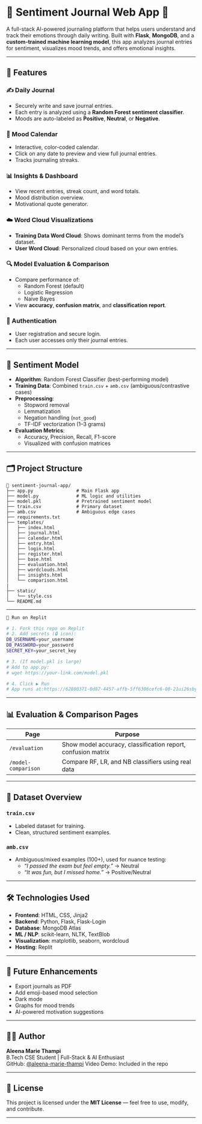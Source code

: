 # 🧠 Sentiment Journal Web App 📓

A full-stack AI-powered journaling platform that helps users understand and track their emotions through daily writing. Built with **Flask**, **MongoDB**, and a **custom-trained machine learning model**, this app analyzes journal entries for sentiment, visualizes mood trends, and offers emotional insights.

---

## 🌟 Features

### ✍️ Daily Journal
- Securely write and save journal entries.
- Each entry is analyzed using a **Random Forest sentiment classifier**.
- Moods are auto-labeled as **Positive**, **Neutral**, or **Negative**.

### 📆 Mood Calendar
- Interactive, color-coded calendar.
- Click on any date to preview and view full journal entries.
- Tracks journaling streaks.

### 📊 Insights & Dashboard
- View recent entries, streak count, and word totals.
- Mood distribution overview.
- Motivational quote generator.

### ☁️ Word Cloud Visualizations
- **Training Data Word Cloud**: Shows dominant terms from the model’s dataset.
- **User Word Cloud**: Personalized cloud based on your own entries.

### 🔍 Model Evaluation & Comparison
- Compare performance of:
  - Random Forest (default)
  - Logistic Regression
  - Naive Bayes
- View **accuracy**, **confusion matrix**, and **classification report**.

### 🔐 Authentication
- User registration and secure login.
- Each user accesses only their journal entries.

---

## 🧠 Sentiment Model

- **Algorithm**: Random Forest Classifier (best-performing model)
- **Training Data**: Combined `train.csv` + `amb.csv` (ambiguous/contrastive cases)
- **Preprocessing**:
  - Stopword removal
  - Lemmatization
  - Negation handling (`not_good`)
  - TF-IDF vectorization (1–3 grams)
- **Evaluation Metrics**:
  - Accuracy, Precision, Recall, F1-score
  - Visualized with confusion matrices

---

## 🗂 Project Structure

```
📁 sentiment-journal-app/
├── app.py                # Main Flask app
├── model.py              # ML logic and utilities
├── model.pkl             # Pretrained sentiment model
├── train.csv             # Primary dataset
├── amb.csv               # Ambiguous edge cases
├── requirements.txt
├── templates/
│   ├── index.html
│   ├── journal.html
│   ├── calendar.html
│   ├── entry.html
│   ├── login.html
│   ├── register.html
│   ├── base.html
│   ├── evaluation.html
│   ├── wordclouds.html
│   ├── insights.html
│   └── comparison.html   
|  
├── static/
│   └── style.css
└── README.md
```

---

```bash
🚀 Run on Replit

# 1. Fork this repo on Replit
# 2. Add secrets (🔒 icon):
DB_USERNAME=your_username
DB_PASSWORD=your_password
SECRET_KEY=your_secret_key

# 3. (If model.pkl is large)
# Add to app.py:
# wget https://your-link.com/model.pkl

# 4. Click ▶️ Run
# App runs at:https://62800371-0d87-4457-affb-5ff6306cefc6-00-21ui26sbydzhw.sisko.replit.dev/

```

---

## 📊 Evaluation & Comparison Pages

| Page            | Purpose                                                  |
|-----------------|----------------------------------------------------------|
| `/evaluation`   | Show model accuracy, classification report, confusion matrix |
| `/model-comparison` | Compare RF, LR, and NB classifiers using real data        |

---

## 📁 Dataset Overview

### `train.csv`
- Labeled dataset for training.
- Clean, structured sentiment examples.

### `amb.csv`
- Ambiguous/mixed examples (100+), used for nuance testing:
  - *“I passed the exam but feel empty.”* → Neutral
  - *“It was fun, but I missed home.”* → Positive/Neutral

---

## 🛠 Technologies Used

- **Frontend**: HTML, CSS, Jinja2
- **Backend**: Python, Flask, Flask-Login
- **Database**: MongoDB Atlas
- **ML / NLP**: scikit-learn, NLTK, TextBlob
- **Visualization**: matplotlib, seaborn, wordcloud
- **Hosting**: Replit

---

## 🔮 Future Enhancements

- Export journals as PDF
- Add emoji-based mood selection
- Dark mode
- Graphs for mood trends
- AI-powered motivation suggestions

---

## 👩‍💻 Author

**Aleena Marie Thampi**  
B.Tech CSE Student | Full-Stack & AI Enthusiast  
GitHub: [@aleena-marie-thampi](https://github.com/aleena-marie-thampi)
Video Demo: Included in the repo

---

## 📃 License

This project is licensed under the **MIT License** — feel free to use, modify, and contribute.

---
